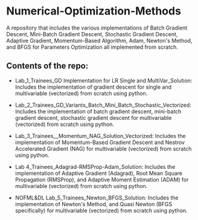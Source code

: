 # Numerical-Optimization-Methods
A repository that includes the various implementations of Batch Gradient Descent, Mini-Batch Gradient Descent, Stochastic Gradient Descent, Adaptive Gradient, Momentum-Based Algorithm, Adam, Newton's Method, and BFGS for Parameters Optimization all implemented from scratch.

## Contents of the repo:
  
- Lab_1_Trainees_GD Implementation for LR Single and MultiVar_Solution:
Includes the implementation of gradient descent for single and multivariable (vectorized) from scratch using python.

- Lab_2_Trainees_GD_Variants_Batch_Mini_Batch_Stochastic_Vectorized:
Includes the implementation of batch gradient descent, mini-batch gradient descent, stochastic gradient descent for multivariable (vectorized) from scratch using python.
  
- Lab_3_Trainees__Momentum_NAG_Solution_Vectorized:
Includes the implementation of Momentum-Based Gradient Descent and Nestrov Accelerated Gradient (NAG) for multivariable (vectorized) from scratch using python.

- Lab 4_Trainees_Adagrad-RMSProp-Adam_Solution:
Includes the implementation of Adaptive Gradient (Adagrad), Root Mean Square Propagation (RMSProp), and Adaptive Moment Estimation (ADAM) for multivariable (vectorized) from scratch using python.

- NOFML&DL Lab_5_Trainees_Newton_BFGS_Solution:
Includes the implementation of Newton's Method, and Quasi Newton (BFGS specifically) for multivariable (vectorized) from scratch using python.
